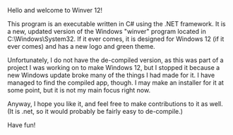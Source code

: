 Hello and welcome to Winver 12!

This program is an executable written in C# using the .NET framework. It is a new, updated version of the Windows "winver" program located in C:\Windows\System32.
If it ever comes, it is designed for Windows 12 (if it ever comes) and has a new logo and green theme. 

Unfortunately, I do not have the de-compiled version, as this was part of a project I was working on to make Windows 12,
but I stopped it because a new Windows update broke many of the things I had made for it. I have managed to find the compiled app, though.
I may make an installer for it at some point, but it is not my main focus right now.

Anyway, I hope you like it, and feel free to make contributions to it as well. (It is .net, so it would probably be fairly easy to de-compile.)

Have fun!
